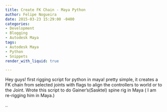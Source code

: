 ```yaml
---
title: Create FK Chain - Maya Python
author: Felipe Nogueira
date: 2015-03-23 15:29:00 -0400
categories:
- Development
- Blogging
- Autodesk Maya
tags:
- Autodesk Maya
- Python
- Snippets
render_with_liquid: true

---
```

Hey guys! first rigging script for python in maya! pretty simple, it creates a FK chain from selected joints with flags to align the controllers to world or to the Joint. Wrote this script to do Gainer’s(Sasktel) spine rig in Maya ( I am re-rigging him in Maya.)

..
<script src="https://gist.github.com/pepetd/5986d1c097d709648b0c919a71d7a38b.js"></script>